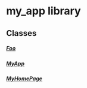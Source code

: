 
# my_app library



## Classes

##### [Foo](../my_app/Foo-class.md)

 

##### [MyApp](../my_app/MyApp-class.md)

 

##### [MyHomePage](../my_app/MyHomePage-class.md)

 










